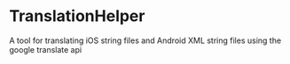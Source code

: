 # TranslationHelper
A tool for translating iOS string files and Android XML string files using the google translate api
